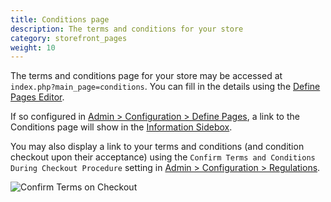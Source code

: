 ```yaml
---
title: Conditions page 
description: The terms and conditions for your store 
category: storefront_pages
weight: 10
---
```


The terms and conditions page for your store may be accessed at `index.php?main_page=conditions`.  You can fill in the details using the [Define Pages Editor](/user/admin_pages/tools/define_pages/). 

If so configured in [Admin > Configuration > Define Pages](/user/template/define_pages/), a link to the Conditions page will show in the [Information Sidebox](/user/sideboxes/information_sidebox/). 

You may also display a link to your terms and conditions (and condition checkout upon their acceptance) using the `Confirm Terms and Conditions During Checkout Procedure` setting in [Admin > Configuration > Regulations](/user/admin_pages/configuration/configuration_regulations/).

![Confirm Terms on Checkout](/images/terms.jpeg)

